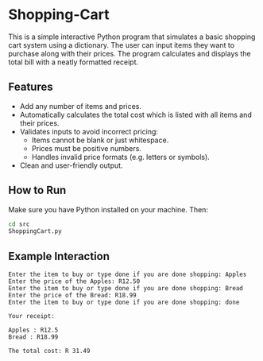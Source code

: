 # Shopping-Cart

This is a simple interactive Python program that simulates a basic shopping cart system using a dictionary. The user can input items they want to purchase along with their prices. The program calculates and displays the total bill with a neatly formatted receipt.

## Features

- Add any number of items and prices.
- Automatically calculates the total cost which is listed with all items and their prices.
- Validates inputs to avoid incorrect pricing:
  - Items cannot be blank or just whitespace.
  - Prices must be positive numbers.
  - Handles invalid price formats (e.g. letters or symbols).
- Clean and user-friendly output.

## How to Run

Make sure you have Python installed on your machine. Then:

```bash
cd src
ShoppingCart.py
```

## Example Interaction

```
Enter the item to buy or type done if you are done shopping: Apples
Enter the price of the Apples: R12.50
Enter the item to buy or type done if you are done shopping: Bread
Enter the price of the Bread: R18.99
Enter the item to buy or type done if you are done shopping: done

Your receipt:

Apples : R12.5
Bread : R18.99

The total cost: R 31.49
```

